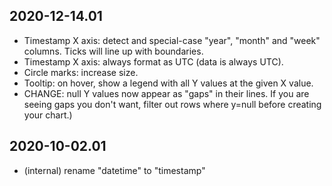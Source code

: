 2020-12-14.01
-------------

* Timestamp X axis: detect and special-case "year", "month" and "week" columns.
  Ticks will line up with boundaries.
* Timestamp X axis: always format as UTC (data is always UTC).
* Circle marks: increase size.
* Tooltip: on hover, show a legend with all Y values at the given X value.
* CHANGE: null Y values now appear as "gaps" in their lines. If you are seeing
  gaps you don't want, filter out rows where y=null before creating your
  chart.)

2020-10-02.01
-------------

* (internal) rename "datetime" to "timestamp"
